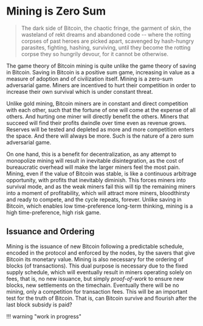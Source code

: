 # Mining is Zero Sum

> The dark side of Bitcoin,
> the chaotic fringe, the garment of skin,
> the wasteland of rekt dreams and abandoned code --
> where the rotting corpses of past heroes are picked
> apart, scavenged by hash-hungry parasites,
> fighting, hashing, surviving,
> until they become the rotting corpse they
> so hungrily devour,
> for it cannot be otherwise.

The game theory of Bitcoin mining is quite
 unlike the game theory of saving in Bitcoin.
Saving in Bitcoin is a positive sum game,
 increasing in value as a measure of adoption
 and of civilization itself.
Mining is a zero-sum adversarial game.
Miners are incentived to hurt their competition
 in order to increase their own survival which
 is under constant threat.

Unlike gold mining, Bitcoin miners are in
 constant and direct competition with each
 other, such that the fortune of one will
 come at the expense of all others.
And hurting one miner will directly benefit
 the others.
Miners that succeed will find
 their profits dwindle over time even as revenue grows.
Reserves will be tested and depleted as more
 and more competition enters the space.
And there will always be more.
Such is the nature of a zero sum adversarial game.

On one hand, this is a benefit for decentralization,
 as any attempt to monopolize mining will result
 in inevitable disintegration, as the cost
 of bureaucratic overhead will make the larger
 miners feel the most pain.
Mining, even if the value of Bitcoin was stable,
 is like a continuous arbitrage opportunity,
 with profits that inevitably diminish.
 This forces miners into survival mode, and as the weak
 miners fail this will tip the remaining miners
 into a moment of profitability, which will attract more
 miners, bloodthirsty and ready to compete, and the cycle repeats, forever.
Unlike saving in Bitcoin, which enables low time-preference long-term thinking, 
 mining is a high time-preference, high risk game.


## Issuance and Ordering

Mining is the issuance of new Bitcoin following
 a predictable schedule, encoded in the protocol and
 enforced by the nodes, by the savers that give
 Bitcoin its monetary value.
Mining is also necessary for the ordering
 of blocks (of transactions).
This dual purpose is necessary due to the fixed
 supply schedule, which will eventually result
 in miners operating solely on fees, that is,
 no new issuance, but simply *proof-of-work* to
 ensure new blocks, new settlements on the
 timechain.
Eventually there will be no mining, only a
 competition for transaction fees.
This will be an important test for the truth of
 Bitcoin. That is, can Bitcoin survive and flourish
 after the last block subsidy is paid?





!!! warning "work in progress"


